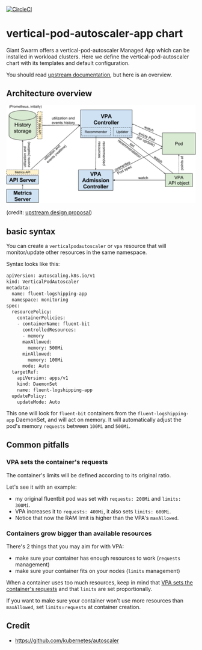 [![CircleCI](https://circleci.com/gh/giantswarm/vertical-pod-autoscaler-app.svg?style=shield)](https://circleci.com/gh/giantswarm/vertical-pod-autoscaler-app)

# vertical-pod-autoscaler-app chart

Giant Swarm offers a vertical-pod-autoscaler Managed App which can be installed in workload clusters.
Here we define the vertical-pod-autoscaler chart with its templates and default configuration.

You should read [upstream documentation](https://github.com/kubernetes/autoscaler/tree/master/vertical-pod-autoscaler), but here is an overview.

## Architecture overview

![VPA Architecture Diagram](images/vpa-architecture.png "VPA architecture overview")

(credit: [upstream design proposal](https://github.com/kubernetes/design-proposals-archive/blob/main/autoscaling/vertical-pod-autoscaler.md#architecture-overview))


## basic syntax

You can create a `verticalpodautoscaler` or `vpa` resource that will monitor/update other resources in the same namespace.

Syntax looks like this:

```
apiVersion: autoscaling.k8s.io/v1
kind: VerticalPodAutoscaler
metadata:
  name: fluent-logshipping-app
  namespace: monitoring
spec:
  resourcePolicy:
    containerPolicies:
    - containerName: fluent-bit
      controlledResources:
      - memory
      maxAllowed:
        memory: 500Mi
      minAllowed:
        memory: 100Mi
      mode: Auto
  targetRef:
    apiVersion: apps/v1
    kind: DaemonSet
    name: fluent-logshipping-app
  updatePolicy:
    updateMode: Auto
```

This one will look for `fluent-bit` containers from the `fluent-logshipping-app` DaemonSet, and will act on memory.
It will automatically adjust the pod's memory `requests` between `100Mi` and `500Mi`.


## Common pitfalls

### VPA sets the container's requests

The container's limits will be defined according to its original ratio.

Let's see it with an example:
* my original fluentbit pod was set with `requests: 200Mi` and `limits: 300Mi`.
* VPA increases it to `requests: 400Mi`, it also sets `limits: 600Mi`.
* Notice that now the RAM limit is higher than the VPA's `maxAllowed`.

### Containers grow bigger than available resources

There's 2 things that you may aim for with VPA:
- make sure your container has enough resources to work (`requests` management)
- make sure your container fits on your nodes (`limits` management)

When a container uses too much resources, keep in mind that [VPA sets the container's requests](#vpa-sets-the-containers-requests) and that `limits` are set proportionally.

If you want to make sure your container won't use more resources than `maxAllowed`, set `limits`=`requests` at container creation.

## Credit

* https://github.com/kubernetes/autoscaler

